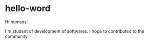 # hello-word

Hi humans!

I'm student of development of softwares. I hope to contributed to the community.
